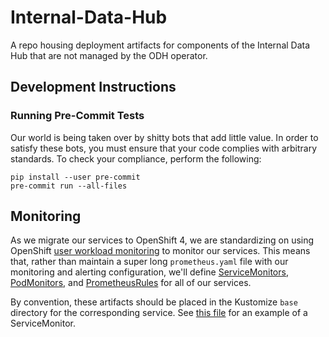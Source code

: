 # Internal-Data-Hub

A repo housing deployment artifacts for components of the Internal
Data Hub that are not managed by the ODH operator.

## Development Instructions

### Running Pre-Commit Tests

Our world is being taken over by shitty bots that add little value. In order
to satisfy these bots, you must ensure that your code complies with
arbitrary standards. To check your compliance, perform the following:

```
pip install --user pre-commit
pre-commit run --all-files
```

## Monitoring

As we migrate our services to OpenShift 4, we are standardizing on using
OpenShift [user workload monitoring][uwm] to monitor our services. This means
that, rather than maintain a super long `prometheus.yaml` file with our monitoring
and alerting configuration, we'll define [ServiceMonitors][servicemonitor], [PodMonitors][podmonitor], and [PrometheusRules][prometheusrule] for all of
our services.

By convention, these artifacts should be placed in the Kustomize `base` directory
for the corresponding service. See [this file](telemetry-grafana/base/telemetry-grafana-service-monitor.yaml) for an example of a ServiceMonitor.

[uwm]: https://docs.openshift.com/container-platform/4.6/monitoring/enabling-monitoring-for-user-defined-projects.html#:~:text=The%20user-workload-monitoring-config-edit%20role%20in%20the%20openshift-user-workload-monitoring%20project%20enables,Operator%20and%20Thanos%20Ruler%20for%20user-defined%20workload%20monitoring.

[servicemonitor]: https://docs.openshift.com/container-platform/4.5/rest_api/monitoring_apis/servicemonitor-monitoring-coreos-com-v1.html

[podmonitor]: https://docs.openshift.com/container-platform/4.5/rest_api/monitoring_apis/podmonitor-monitoring-coreos-com-v1.html

[prometheusrule]: https://docs.openshift.com/container-platform/4.5/rest_api/monitoring_apis/prometheusrule-monitoring-coreos-com-v1.html
